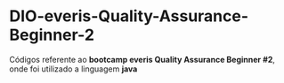 # DIO-everis-Quality-Assurance-Beginner-2
Códigos referente ao **bootcamp everis Quality Assurance Beginner #2**, onde foi utilizado a linguagem **java**
